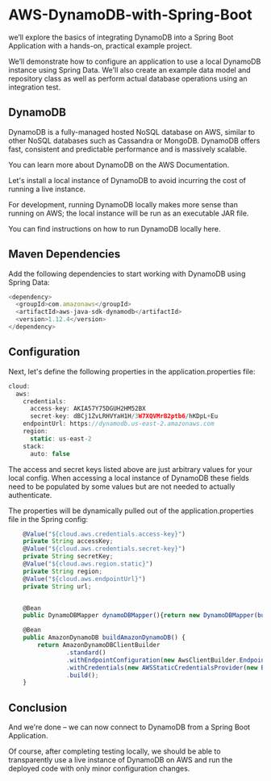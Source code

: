 # AWS-DynamoDB-with-Spring-Boot

we’ll explore the basics of integrating DynamoDB into a Spring Boot Application with a hands-on, practical example project.

We’ll demonstrate how to configure an application to use a local DynamoDB instance using Spring Data. We'll also create an example data model and repository class as well as perform actual database operations using an integration test.

## DynamoDB
DynamoDB is a fully-managed hosted NoSQL database on AWS, similar to other NoSQL databases such as Cassandra or MongoDB. DynamoDB offers fast, consistent and predictable performance and is massively scalable.

You can learn more about DynamoDB on the AWS Documentation.

Let's install a local instance of DynamoDB to avoid incurring the cost of running a live instance.

For development, running DynamoDB locally makes more sense than running on AWS; the local instance will be run as an executable JAR file.

You can find instructions on how to run DynamoDB locally here.

## Maven Dependencies
Add the following dependencies to start working with DynamoDB using Spring Data:

```javascript
<dependency>
  <groupId>com.amazonaws</groupId>
  <artifactId>aws-java-sdk-dynamodb</artifactId>
  <version>1.12.4</version>
</dependency>
```
## Configuration
Next, let's define the following properties in the application.properties file:

```javascript
cloud:
  aws:
    credentials:
      access-key: AKIA57Y75DGUH2HM52BX
      secret-key: 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
    endpointUrl: https://dynamodb.us-east-2.amazonaws.com
    region:
      static: us-east-2
    stack:
      auto: false
```
The access and secret keys listed above are just arbitrary values for your local config. When accessing a local instance of DynamoDB these fields need to be populated by some values but are not needed to actually authenticate.

The properties will be dynamically pulled out of the application.properties file in the Spring config:

```javascript
    @Value("${cloud.aws.credentials.access-key}")
    private String accessKey;
    @Value("${cloud.aws.credentials.secret-key}")
    private String secretKey;
    @Value("${cloud.aws.region.static}")
    private String region;
    @Value("${cloud.aws.endpointUrl}")
    private String url;


    @Bean
    public DynamoDBMapper dynamoDBMapper(){return new DynamoDBMapper(buildAmazonDynamoDB());}

    @Bean
    public AmazonDynamoDB buildAmazonDynamoDB() {
        return AmazonDynamoDBClientBuilder
                .standard()
                .withEndpointConfiguration(new AwsClientBuilder.EndpointConfiguration(url,region))
                .withCredentials(new AWSStaticCredentialsProvider(new BasicAWSCredentials(accessKey,secretKey)))
                .build();
    }
```

## Conclusion
And we're done – we can now connect to DynamoDB from a Spring Boot Application.

Of course, after completing testing locally, we should be able to transparently use a live instance of DynamoDB on AWS and run the deployed code with only minor configuration changes.
